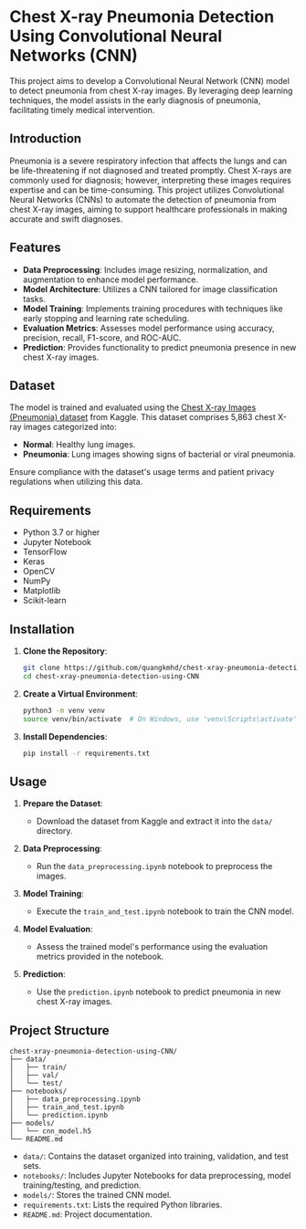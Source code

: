 # Chest X-ray Pneumonia Detection Using Convolutional Neural Networks (CNN)

This project aims to develop a Convolutional Neural Network (CNN) model to detect pneumonia from chest X-ray images. By leveraging deep learning techniques, the model assists in the early diagnosis of pneumonia, facilitating timely medical intervention.
## Introduction

Pneumonia is a severe respiratory infection that affects the lungs and can be life-threatening if not diagnosed and treated promptly. Chest X-rays are commonly used for diagnosis; however, interpreting these images requires expertise and can be time-consuming. This project utilizes Convolutional Neural Networks (CNNs) to automate the detection of pneumonia from chest X-ray images, aiming to support healthcare professionals in making accurate and swift diagnoses.

## Features

- **Data Preprocessing**: Includes image resizing, normalization, and augmentation to enhance model performance.
- **Model Architecture**: Utilizes a CNN tailored for image classification tasks.
- **Model Training**: Implements training procedures with techniques like early stopping and learning rate scheduling.
- **Evaluation Metrics**: Assesses model performance using accuracy, precision, recall, F1-score, and ROC-AUC.
- **Prediction**: Provides functionality to predict pneumonia presence in new chest X-ray images.

## Dataset

The model is trained and evaluated using the [Chest X-ray Images (Pneumonia) dataset](https://www.kaggle.com/datasets/paultimothymooney/chest-xray-pneumonia) from Kaggle. This dataset comprises 5,863 chest X-ray images categorized into:

- **Normal**: Healthy lung images.
- **Pneumonia**: Lung images showing signs of bacterial or viral pneumonia.

Ensure compliance with the dataset's usage terms and patient privacy regulations when utilizing this data.

## Requirements

- Python 3.7 or higher
- Jupyter Notebook
- TensorFlow
- Keras
- OpenCV
- NumPy
- Matplotlib
- Scikit-learn

## Installation

1. **Clone the Repository**:

   ```bash
   git clone https://github.com/quangkmhd/chest-xray-pneumonia-detection-using-CNN.git
   cd chest-xray-pneumonia-detection-using-CNN
   ```

2. **Create a Virtual Environment**:

   ```bash
   python3 -m venv venv
   source venv/bin/activate  # On Windows, use 'venv\Scripts\activate'
   ```

3. **Install Dependencies**:

   ```bash
   pip install -r requirements.txt
   ```

## Usage

1. **Prepare the Dataset**:
   - Download the dataset from Kaggle and extract it into the `data/` directory.

2. **Data Preprocessing**:
   - Run the `data_preprocessing.ipynb` notebook to preprocess the images.

3. **Model Training**:
   - Execute the `train_and_test.ipynb` notebook to train the CNN model.

4. **Model Evaluation**:
   - Assess the trained model's performance using the evaluation metrics provided in the notebook.

5. **Prediction**:
   - Use the `prediction.ipynb` notebook to predict pneumonia in new chest X-ray images.

## Project Structure

```
chest-xray-pneumonia-detection-using-CNN/
├── data/
│   ├── train/
│   ├── val/
│   └── test/
├── notebooks/
│   ├── data_preprocessing.ipynb
│   ├── train_and_test.ipynb
│   └── prediction.ipynb
├── models/
│   └── cnn_model.h5
└── README.md
```

- `data/`: Contains the dataset organized into training, validation, and test sets.
- `notebooks/`: Includes Jupyter Notebooks for data preprocessing, model training/testing, and prediction.
- `models/`: Stores the trained CNN model.
- `requirements.txt`: Lists the required Python libraries.
- `README.md`: Project documentation.
